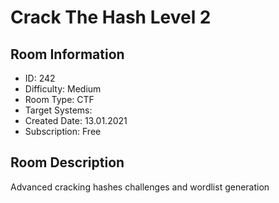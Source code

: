 ﻿# Crack The Hash Level 2

## Room Information
- ID: 242
- Difficulty: Medium
- Room Type: CTF
- Target Systems: 
- Created Date: 13.01.2021
- Subscription: Free

## Room Description
Advanced cracking hashes challenges and wordlist generation
